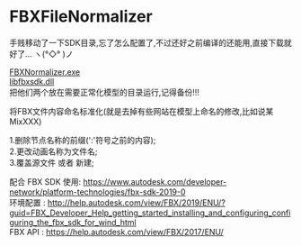 # FBXFileNormalizer

手贱移动了一下SDK目录,忘了怎么配置了,不过还好之前编译的还能用,直接下载就好了... ヽ(°◇° )ノ <br>

[FBXNormalizer.exe](https://github.com/JiongXiaGu/FBXFileNormalizer/blob/master/MD/FBXNormalizer.exe)<br>
[libfbxsdk.dll](https://github.com/JiongXiaGu/FBXFileNormalizer/blob/master/MD/libfbxsdk.dll)<br>
把他们两个放在需要正常化模型的目录运行,记得备份!!!

将FBX文件内容命名标准化(就是去掉有些网站在模型上命名的修改,比如说某 MixXXX)

1.删除节点名称的前缀(':'符号之前的内容);<br>
2.更改动画名称为文件名;<br>
3.覆盖源文件 或者 新建;<br>

配合 FBX SDK 使用: https://www.autodesk.com/developer-network/platform-technologies/fbx-sdk-2019-0 <br>
环境配置 : http://help.autodesk.com/view/FBX/2019/ENU/?guid=FBX_Developer_Help_getting_started_installing_and_configuring_configuring_the_fbx_sdk_for_wind_html <br>
FBX API : https://help.autodesk.com/view/FBX/2017/ENU/ <br>
